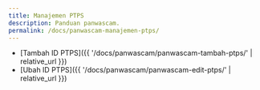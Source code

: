 ```yaml
---
title: Manajemen PTPS
description: Panduan panwascam.
permalink: /docs/panwascam-manajemen-ptps/
---
```


* [Tambah ID PTPS]({{ '/docs/panwascam/panwascam-tambah-ptps/' | relative_url }})
* [Ubah ID PTPS]({{ '/docs/panwascam/panwascam-edit-ptps/' | relative_url }})